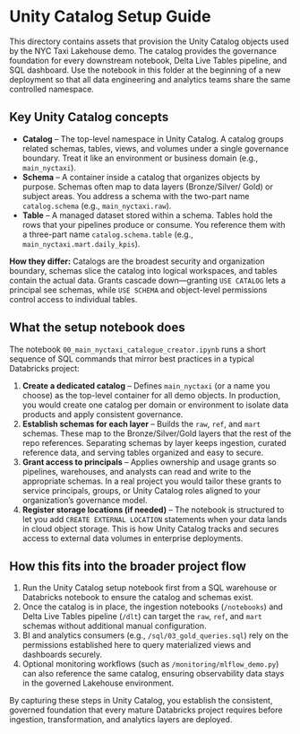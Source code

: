 # Unity Catalog Setup Guide

This directory contains assets that provision the Unity Catalog objects used by the NYC Taxi Lakehouse demo. The catalog provides the governance foundation for every downstream notebook, Delta Live Tables pipeline, and SQL dashboard. Use the notebook in this folder at the beginning of a new deployment so that all data engineering and analytics teams share the same controlled namespace.

## Key Unity Catalog concepts

* **Catalog** – The top-level namespace in Unity Catalog. A catalog groups related schemas, tables, views, and volumes under a
  single governance boundary. Treat it like an environment or business domain (e.g., `main_nyctaxi`).
* **Schema** – A container inside a catalog that organizes objects by purpose. Schemas often map to data layers (Bronze/Silver/
  Gold) or subject areas. You address a schema with the two-part name `catalog.schema` (e.g., `main_nyctaxi.raw`).
* **Table** – A managed dataset stored within a schema. Tables hold the rows that your pipelines produce or consume. You
  reference them with a three-part name `catalog.schema.table` (e.g., `main_nyctaxi.mart.daily_kpis`).

**How they differ:** Catalogs are the broadest security and organization boundary, schemas slice the catalog into logical
workspaces, and tables contain the actual data. Grants cascade down—granting `USE CATALOG` lets a principal see schemas, while
`USE SCHEMA` and object-level permissions control access to individual tables.

## What the setup notebook does

The notebook `00_main_nyctaxi_catalogue_creator.ipynb` runs a short sequence of SQL commands that mirror best practices in a typical Databricks project:

1. **Create a dedicated catalog** – Defines `main_nyctaxi` (or a name you choose) as the top-level container for all demo objects. In production, you would create one catalog per domain or environment to isolate data products and apply consistent governance.
2. **Establish schemas for each layer** – Builds the `raw`, `ref`, and `mart` schemas. These map to the Bronze/Silver/Gold layers that the rest of the repo references. Separating schemas by layer keeps ingestion, curated reference data, and serving tables organized and easy to secure.
3. **Grant access to principals** – Applies ownership and usage grants so pipelines, warehouses, and analysts can read and write to the appropriate schemas. In a real project you would tailor these grants to service principals, groups, or Unity Catalog roles aligned to your organization’s governance model.
4. **Register storage locations (if needed)** – The notebook is structured to let you add `CREATE EXTERNAL LOCATION` statements when your data lands in cloud object storage. This is how Unity Catalog tracks and secures access to external data volumes in enterprise deployments.

## How this fits into the broader project flow

1. Run the Unity Catalog setup notebook first from a SQL warehouse or Databricks notebook to ensure the catalog and schemas exist.
2. Once the catalog is in place, the ingestion notebooks (`/notebooks`) and Delta Live Tables pipeline (`/dlt`) can target the `raw`, `ref`, and `mart` schemas without additional manual configuration.
3. BI and analytics consumers (e.g., `/sql/03_gold_queries.sql`) rely on the permissions established here to query materialized views and dashboards securely.
4. Optional monitoring workflows (such as `/monitoring/mlflow_demo.py`) can also reference the same catalog, ensuring observability data stays in the governed Lakehouse environment.

By capturing these steps in Unity Catalog, you establish the consistent, governed foundation that every mature Databricks project requires before ingestion, transformation, and analytics layers are deployed.

